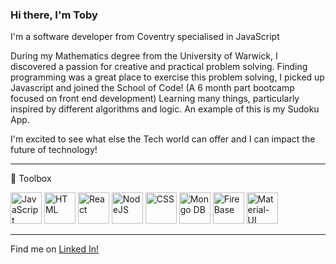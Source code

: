 ### Hi there, I'm Toby

I'm a software developer from Coventry specialised in JavaScript

During my Mathematics degree from the University of Warwick, I discovered a passion for creative and practical problem solving. Finding programming was a great place to exercise this problem solving, I picked up Javascript and joined the School of Code! (A 6 month part bootcamp focused on front end development)
Learning many things, particularly inspired by different algorithms and logic. An example of this is my Sudoku App.

I'm excited to see what else the Tech world can offer and I can impact the future of technology!

---

🧰 Toolbox

<img src = "https://cdn.worldvectorlogo.com/logos/logo-javascript.svg" alt = "JavaScript"  width="50" height="50"/>
<img src = "https://cdn.worldvectorlogo.com/logos/html-1.svg" alt = "HTML"  width="50" height="50"/>
<img src = "https://cdn.worldvectorlogo.com/logos/react-2.svg" alt = "React"  width="50" height="50"/>
<img src = "https://cdn.worldvectorlogo.com/logos/nodejs-2.svg" alt = "NodeJS"  width="50" height="50"/>
<img src = "https://cdn.worldvectorlogo.com/logos/css-3.svg" alt = "CSS"  width="50" height="50"/>
<img src = "https://cdn.worldvectorlogo.com/logos/mongodb-icon-1.svg" alt = "Mongo DB"  width="50" height="50"/>
<img src = "https://cdn.worldvectorlogo.com/logos/firebase-1.svg" alt = "FireBase"  width="50" height="50"/>
<img src = "https://cdn.worldvectorlogo.com/logos/material-ui-1.svg" alt = "Material-UI"  width="50" height="50"/>

---

Find me on <a href = "www.linkedin.com/in/tobysmith27"> Linked In! </a>
